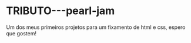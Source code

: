 # TRIBUTO---pearl-jam
Um dos meus primeiros projetos para um fixamento de html e css, espero que gostem!
